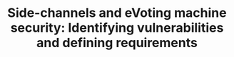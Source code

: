 ---
title: "Side-channels and eVoting machine security: Identifying vulnerabilities and defining requirements"
collection: publications
permalink: /publications/2011-08-Side-channels-and-eVoting-machine-security-Identifying-vulnerabilities-and-defining-requirements
venue: 'International Workshop on Requirements Engineering for Electronic Voting Systems (REVOTE 2011)'
pages: '37-46'
publisher: 'IEEE'
year: '2011'
paperurl: 'https://doi.org/10.1109/REVOTE.2011.6045910'
citation: ' Richard Frankland,  Denise Demirel,  <b>Jurlind Budurushi</b>,  Melanie Volkamer</br> International Workshop on Requirements Engineering for Electronic Voting Systems (REVOTE 2011)</br>'
---